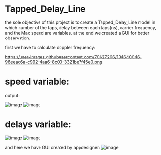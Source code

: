 # Tapped_Delay_Line

the sole objective of this project is to create a Tapped_Delay_Line model  in which number of the taps, delay between each taps(ns), carrier frequency, and the Max speed are variables.  at the end we created a GUI for better observation.

first we have to calculate doppler frequency:

https://user-images.githubusercontent.com/70627266/134640046-96eead6a-c992-4aa6-8c00-3321be7f45e0.png


# speed variable:

output:

![image](https://user-images.githubusercontent.com/70627266/134640150-7d1940fe-b413-4235-a420-efbc19fc538c.png)
![image](https://user-images.githubusercontent.com/70627266/134640196-94d6f66c-857a-4b06-b7a5-3e12dac8af57.png)


# delays variable:
![image](https://user-images.githubusercontent.com/70627266/134640251-00734e64-d3e8-4d74-9c5c-53a5478aee3c.png)
![image](https://user-images.githubusercontent.com/70627266/134640297-5012b8fe-3ded-4d9b-bbf9-4ed71ee8b5ef.png)


and here we have GUI created by appdesigner:
![image](https://user-images.githubusercontent.com/70627266/134640349-496464ef-4037-4c54-a3da-4c895f77ff9c.png)
